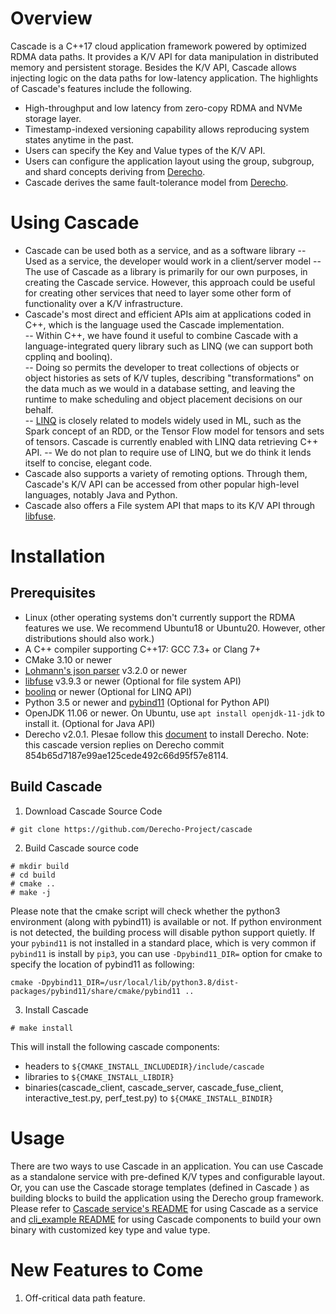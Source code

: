 # Overview
Cascade is a C++17 cloud application framework powered by optimized RDMA data paths. It provides a K/V API for data manipulation in distributed memory and persistent storage. Besides the K/V API, Cascade allows injecting logic on the data paths for low-latency application. The highlights of Cascade's features include the following.

- High-throughput and low latency from zero-copy RDMA and NVMe storage layer.
- Timestamp-indexed versioning capability allows reproducing system states anytime in the past.
- Users can specify the Key and Value types of the K/V API.
- Users can configure the application layout using the group, subgroup, and shard concepts deriving from [Derecho](http://github.com/Derecho-Project/derecho).
- Cascade derives the same fault-tolerance model from [Derecho](http://github.com/Derecho-Project/derecho).

# Using Cascade
- Cascade can be used both as a service, and as a software library
-- Used as a service, the developer would work in a client/server model
-- The use of Cascade as a library is primarily for our own purposes, in creating the Cascade service.  However, this approach could be useful for creating other services that need to layer some other form of functionality over a K/V infrastructure.
- Cascade's most direct and efficient APIs aim at applications coded in C++, which is the language used the Cascade implementation.  
-- Within C++, we have found it useful to combine Cascade with a language-integrated query library such as LINQ (we can support both cpplinq and boolinq).  
-- Doing so permits the developer to treat collections of objects or object histories as sets of K/V tuples, describing "transformations" on the data much as we would in a database setting, and leaving the runtime to make scheduling and object placement decisions on our behalf.  
-- [LINQ](https://docs.microsoft.com/en-us/dotnet/csharp/programming-guide/concepts/linq/) is closely related to models widely used in ML, such as the Spark concept of an RDD, or the Tensor Flow model for tensors and sets of tensors. Cascade is currently enabled with LINQ data retrieving C++ API.
-- We do not plan to require use of LINQ, but we do think it lends itself to concise, elegant code.
- Cascade also supports a variety of remoting options.  Through them, Cascade's K/V API can be accessed from other popular high-level languages, notably Java and Python.
- Cascade also offers a File system API that maps to its K/V API through [libfuse](https://github.com/libfuse/libfuse).  

# Installation

## Prerequisites
- Linux (other operating systems don't currently support the RDMA features we use. We recommend Ubuntu18 or Ubuntu20. However, other distributions should also work.)
- A C++ compiler supporting C++17: GCC 7.3+ or Clang 7+
- CMake 3.10 or newer
- [Lohmann's json parser](https://github.com/nlohmann) v3.2.0 or newer
- [libfuse](https://github.com/libfuse) v3.9.3 or newer (Optional for file system API)
- [boolinq](https://github.com/k06a/boolinq) or newer (Optional for LINQ API)
- Python 3.5 or newer and [pybind11](https://github.com/pybind/pybind11) (Optional for Python API)
- OpenJDK 11.06 or newer. On Ubuntu, use `apt install openjdk-11-jdk` to install it. (Optional for Java API)
- Derecho v2.0.1. Plesae follow this [document](http://github.com/Derecho-Project/derecho) to install Derecho. Note: this cascade version replies on Derecho commit 854b65d7187e99ae125cede492c66d95f57e8114.

## Build Cascade
1) Download Cascade Source Code
```
# git clone https://github.com/Derecho-Project/cascade
```
2) Build Cascade source code
```
# mkdir build
# cd build
# cmake ..
# make -j
```
Please note that the cmake script will check whether the python3 environment (along with pybind11) is available or not. If python environment is not detected, the building process will disable python support quietly. If your `pybind11` is not installed in a standard place, which is very common if `pybind11` is install by `pip3`, you can use `-Dpybind11_DIR=` option for cmake to specify the location of pybind11 as following:
```
cmake -Dpybind11_DIR=/usr/local/lib/python3.8/dist-packages/pybind11/share/cmake/pybind11 ..
```

3) Install Cascade
```
# make install
```
This will install the following cascade components: 
- headers to `${CMAKE_INSTALL_INCLUDEDIR}/include/cascade`
- libraries to `${CMAKE_INSTALL_LIBDIR}`
- binaries(cascade_client, cascade_server, cascade_fuse_client, interactive_test.py, perf_test.py) to `${CMAKE_INSTALL_BINDIR}`

# Usage
There are two ways to use Cascade in an application. You can use Cascade as a standalone service with pre-defined K/V types and configurable layout. Or, you can use the Cascade storage templates (defined in Cascade ) as building blocks to build the application using the Derecho group framework. Please refer to [Cascade service's README](https://github.com/Derecho-Project/cascade/tree/master/src/service) for using Cascade as a service and [cli_example README](https://github.com/Derecho-Project/cascade/tree/master/src/test) for using Cascade components to build your own binary with customized key type and value type.

# New Features to Come
1) Off-critical data path feature.
